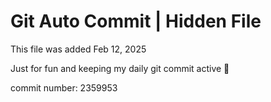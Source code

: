 # Git Auto Commit | Hidden File

This file was added Feb 12, 2025

Just for fun and keeping my daily git commit active 🤪

commit number: 2359953
